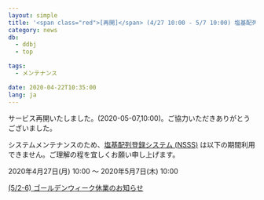 ```yaml
---
layout: simple
title: '<span class="red">[再開]</span> (4/27 10:00 - 5/7 10:00) 塩基配列登録システム停止のお知らせ'
category: news
db:
  - ddbj
  - top

tags:
  - メンテナンス

date: 2020-04-22T10:35:00
lang: ja
---
```


<p class="red">サービス再開いたしました。(2020-05-07,10:00)。ご協力いただきありがとうございました。</p>

<p>システムメンテナンスのため、<a href="/ddbj/web-submission.html">塩基配列登録システム (NSSS)</a> は以下の期間利用できません。ご理解の程を宜しくお願い申し上げます。</p>

<p>2020年4月27日(月) 10:00 ～ 2020年5月7日(木) 10:00</p>

<p><a href="/news/ja/200422.html">(5/2-6) ゴールデンウィーク休業のお知らせ</a></p>
